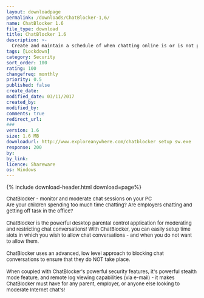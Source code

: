 ```yaml
---
layout: downloadpage
permalink: /downloads/ChatBlocker-1,6/
name: ChatBlocker 1.6
file_type: download
title: ChatBlocker 1.6
description: >-
  Create and maintain a schedule of when chatting online is or is not permitted
tags: [Lockdown]
category: Security
sort_order: 100
rating: 100
changefreq: monthly
priority: 0.5
published: false
create_date:
modified_date: 03/11/2017
created_by:
modified_by:
comments: true
redirect_url:
###
version: 1.6
size: 1.6 MB
downloadurl: http://www.exploreanywhere.com/chatblocker setup sw.exe
response: 200
by:
by_link:
licence: Shareware
os: Windows
---
```


{% include download-header.html download=page%}

<p style="fix-download-text !important">
<p><font size="2">ChatBlocker - monitor and moderate chat sessions on your PC <br />
Are your children spending too much time chatting? Are employers chatting and getting off task in the office? <br />
<br />
ChatBlocker is the powerful desktop parental control application for moderating <br />
and restricting chat conversations! With ChatBlocker, you can easily setup time slots in which you wish to allow chat conversations - and when you do not want to allow them. <br />
<br />
ChatBlocker uses an advanced, low level approach to blocking chat conversations to ensure that they do NOT take place. <br />
<br />
When coupled with ChatBlocker's powerful security features, it's powerful stealth mode feature, and remote log viewing capabilities (via e-mail) - it makes ChatBlocker must have for any parent, employer, or anyone else looking to moderate Internet chat's!</font></p></p>
